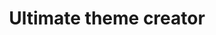 ---
layout: default
title: Ultimate theme creator
link: https://github.com/ramkumar-kr/ultimate-theme-creator
description: Create your ultimate firefox theme and share it with others.
---